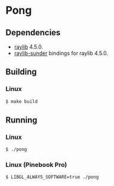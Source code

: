 # Pong

## Dependencies
+ [raylib](https://github.com/raysan5/raylib) 4.5.0.
+ [raylib-sunder](https://github.com/ashn-dot-dev/raylib-sunder) bindings for raylib 4.5.0.

## Building
### Linux
```sh
$ make build
```

## Running
### Linux
```sh
$ ./pong
```

### Linux (Pinebook Pro)
```sh
$ LIBGL_ALWAYS_SOFTWARE=true ./pong
```
